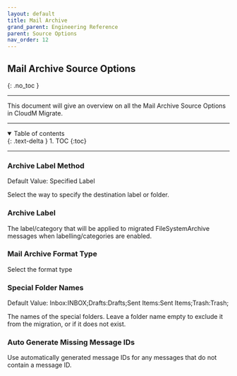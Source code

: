 ```yaml
---
layout: default
title: Mail Archive
grand_parent: Engineering Reference
parent: Source Options
nav_order: 12
---
```


## Mail Archive Source Options
{: .no_toc }

---
This document will give an overview on all the Mail Archive Source Options in CloudM Migrate. 

---
<a name="top"></a>
<details open markdown="block">
  <summary>
    Table of contents
  </summary>
  {: .text-delta }
1. TOC
{:toc}
</details>

---

### Archive Label Method
Default Value: Specified Label

Select the way to specify the destination label or folder.

### Archive Label

The label/category that will be applied to migrated FileSystemArchive messages when labelling/categories are enabled.

### Mail Archive Format Type

Select the format type

### Special Folder Names
Default Value: Inbox:INBOX;Drafts:Drafts;Sent Items:Sent Items;Trash:Trash;

The names of the special folders. Leave a folder name empty to exclude it from the migration, or if it does not exist.

### Auto Generate Missing Message IDs 

Use automatically generated message IDs for any messages that do not contain a message ID.
